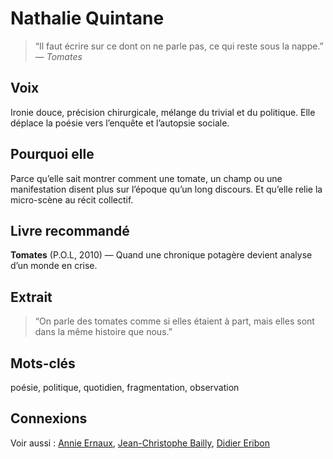 # Nathalie Quintane

> “Il faut écrire sur ce dont on ne parle pas, ce qui reste sous la nappe.”  
> — *Tomates*

## Voix
Ironie douce, précision chirurgicale, mélange du trivial et du politique. Elle déplace la poésie vers l’enquête et l’autopsie sociale.

## Pourquoi elle
Parce qu’elle sait montrer comment une tomate, un champ ou une manifestation disent plus sur l’époque qu’un long discours. Et qu’elle relie la micro-scène au récit collectif.

## Livre recommandé
**Tomates** (P.O.L, 2010) — Quand une chronique potagère devient analyse d’un monde en crise.

## Extrait

> “On parle des tomates comme si elles étaient à part, mais elles sont dans la même histoire que nous.”

## Mots-clés
poésie, politique, quotidien, fragmentation, observation

## Connexions
Voir aussi : [Annie Ernaux](../France/Annie-Ernaux.md), [Jean-Christophe Bailly](../France/Jean-Christophe-Bailly.md), [Didier Eribon](../France/Didier-Eribon.md)
